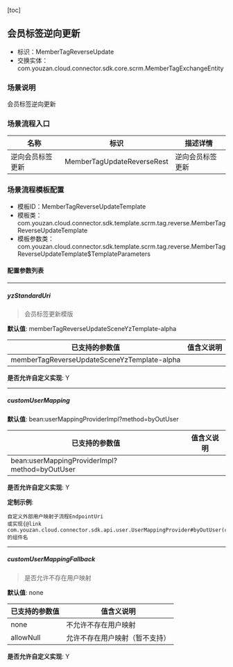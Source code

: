 [toc]

## 会员标签逆向更新
- 标识：MemberTagReverseUpdate
- 交换实体：com.youzan.cloud.connector.sdk.core.scrm.MemberTagExchangeEntity
### 场景说明
会员标签逆向更新
### 场景流程入口

名称 | 标识 | 描述详情
---|---|---
逆向会员标签更新 | MemberTagUpdateReverseRest | 逆向会员标签更新

### 场景流程模板配置
- 模板ID：MemberTagReverseUpdateTemplate
- 模板类：com.youzan.cloud.connector.sdk.template.scrm.tag.reverse.MemberTagReverseUpdateTemplate
- 模板参数类：com.youzan.cloud.connector.sdk.template.scrm.tag.reverse.MemberTagReverseUpdateTemplate$TemplateParameters

#### 配置参数列表

---
##### yzStandardUri
> 会员标签更新模版

**默认值**: memberTagReverseUpdateSceneYzTemplate-alpha

已支持的参数值 | 值含义说明
---|---
memberTagReverseUpdateSceneYzTemplate-alpha | 

**是否允许自定义实现**: Y

---
##### customUserMapping
> 

**默认值**: bean:userMappingProviderImpl?method=byOutUser

已支持的参数值 | 值含义说明
---|---
bean:userMappingProviderImpl?method=byOutUser | 

**是否允许自定义实现**: Y


**定制示例**:
```
自定义外部用户映射子流程EndpointUri
或实现{@link com.youzan.cloud.connector.sdk.api.user.UserMappingProvider#byOutUser(com.youzan.cloud.connector.sdk.api.user.model.ByOutUserQryParam)}的组件名
```
---
##### customUserMappingFallback
> 是否允许不存在用户映射

**默认值**: none

已支持的参数值 | 值含义说明
---|---
none | 不允许不存在用户映射
allowNull | 允许不存在用户映射（暂不支持）

**是否允许自定义实现**: Y


